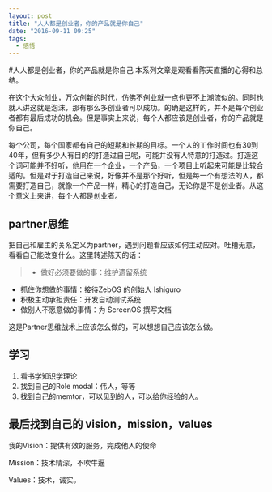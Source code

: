 ```yaml
---
layout: post
title: "人人都是创业者，你的产品就是你自己"
date: "2016-09-11 09:25"
tags:
  - 感悟
---
```


#人人都是创业者，你的产品就是你自己
本系列文章是观看看陈天直播的心得和总结。

在这个大众创业，万众创新的时代，仿佛不创业就一点也更不上潮流似的。同时也就人讲这就是泡沫，那有那么多创业者可以成功。的确是这样的，并不是每个创业者都有最后成功的机会。但是事实上来说，每个人都应该是创业者，你的产品就是你自己。

每个公司，每个国家都有自己的短期和长期的目标。一个人的工作时间也有30到40年，但有多少人有目的的打造过自己呢，可能并没有人特意的打造过。打造这个词可能并不好听，他用在一个企业，一个产品，一个项目上听起来可能是比较合适的。但是对于打造自己来说，好像并不是那个好听，但是每一个有想法的人，都需要打造自己，就像一个产品一样，精心的打造自己，无论你是不是创业者。从这个意义上来讲，每个人都是创业者。

## partner思维
把自己和雇主的关系定义为partner，遇到问题看应该如何主动应对。吐槽无意，看看自己能改变什么。这里转述陈天的话：
>* 做好必须要做的事：维护遗留系统
* 抓住你想做的事情：接待ZebOS 的创始人 Ishiguro
* 积极主动承担责任：开发自动测试系统
* 做别人不愿意做的事情：为 ScreenOS 撰写文档

这是Partner思维战术上应该怎么做的，可以想想自己应该怎么做。

## 学习
1. 看书学知识学理论
2. 找到自己的Role modal：伟人，等等
3. 找到自己的memtor，可以见到的人，可以给你经验的人。

## 最后找到自己的 vision，mission，values
我的Vision：提供有效的服务，完成他人的使命

Mission：技术精深，不吹牛逼

Values：技术，诚实。

